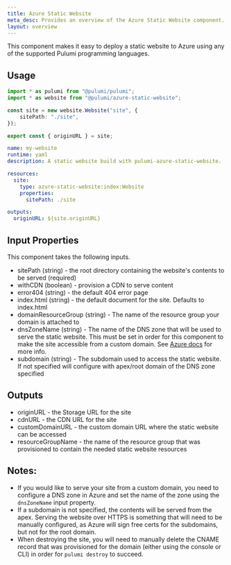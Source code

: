 ```yaml
---
title: Azure Static Website
meta_desc: Provides an overview of the Azure Static Website component.
layout: overview
---
```


This component makes it easy to deploy a static website to Azure using any of the supported Pulumi programming languages.

## Usage

```typescript
import * as pulumi from "@pulumi/pulumi";
import * as website from "@pulumi/azure-static-website";

const site = new website.Website("site", {
    sitePath: "./site",
});

export const { originURL } = site;
```

```yaml
name: my-website
runtime: yaml
description: A static website build with pulumi-azure-static-website.

resources:
  site:
    type: azure-static-website:index:Website
    properties:
      sitePath: ./site

outputs:
  originURL: ${site.originURL}
```

## Input Properties

This component takes the following inputs.

- sitePath (string) - the root directory containing the website's contents to be served (required)
- withCDN (boolean) - provision a CDN to serve content
- error404 (string) - the default 404 error page
- index.html (string) - the default document for the site. Defaults to index.html
- domainResourceGroup (string) - The name of the resource group your domain is attached to
- dnsZoneName (string) - The name of the DNS zone that will be used to serve the static website. This must be set in order for this component to make the site accessible from a custom domain. See [Azure docs](https://docs.microsoft.com/en-us/azure/dns/dns-zones-records) for more info.
- subdomain (string) - The subdomain used to access the static website. If not specified will configure with apex/root domain of the DNS zone specified

## Outputs

- originURL - the Storage URL for the site
- cdnURL - the CDN URL for the site
- customDomainURL - the custom domain URL where the static website can be accessed
- resourceGroupName - the name of the resource group that was provisioned to contain the needed static website resources


## Notes:

- If you would like to serve your site from a custom domain, you need to configure a DNS zone in Azure and set the name of the zone using the `dnsZoneName` input property.
- If a subdomain is not specified, the contents will be served from the apex. Serving the website over HTTPS is something that will need to be manually configured, as Azure will sign free certs for the subdomains, but not for the root domain.
- When destroying the site, you will need to manually delete the CNAME record that was provisioned for the domain (either using the console or CLI) in order for `pulumi destroy` to succeed.